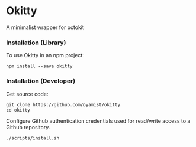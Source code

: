 # Okitty
A minimalist wrapper for octokit

### Installation (Library)
To use Okitty in an npm project:
```
npm install --save okitty
```

### Installation (Developer)
Get source code:

```
git clone https://github.com/oyamist/okitty
cd okitty
```

Configure Github authentication credentials used
for read/write access to a Github repository. 

```
./scripts/install.sh
```
